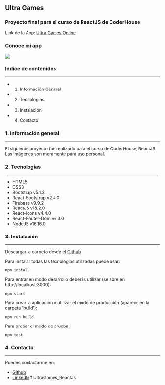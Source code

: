 ## **Ultra Games**
### Proyecto final para el curso de ReactJS de CoderHouse

Link de la App: [Ultra Games Online](https://ultra-games-react.netlify.app/)

### **Conoce mi app**
![](https://i.ibb.co/125fV5D/Animation21.gif)

### **Indice de contenidos**
---

- 1. Información General
- 2. Tecnologías
- 3. Instalación
- 4. Contacto

### **1. Información general**
---
El siguiente proyecto fue realizado para el curso de CoderHouse, ReactJS. Las imágenes son meramente para uso personal.

### **2. Tecnologías**
---
+ HTML5
+ CSS3
+ Bootstrap v5.1.3
+ React-Bootstrap v2.4.0
+ Firebase v9.9.2
+ ReactJS v18.2.0
+ React-Icons v4.4.0
+ React-Router-Dom v6.3.0
+ NodeJS v16.16.0

### **3. Instalación**
---
Descargar la carpeta desde el [Github](https://github.com/ediegodeorazio/Ultra_Games)

Para instalar todas las tecnologías utilizadas puede usar:
    
    npm install

Para entrar en modo desarrollo deberás utilizar (se abre en http://localhost:3000):
    
    npm start

Para crear la aplicación o utilizar el modo de producción (aparece en la carpeta 'build'):
    
    npm run build

Para probar el modo de prueba:
    
    npm test

### **4. Contacto**
---
Puedes contactarme en:

+ [Github](https://github.com/ediegodeorazio/)
+ [LinkedIn](https://www.linkedin.com/in/enzo-diego-deorazio/)# UltraGames_ReactJs

